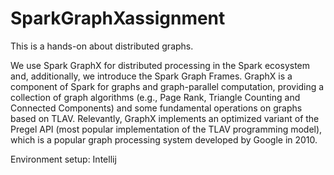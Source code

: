 # SparkGraphXassignment

This is a hands-on about distributed graphs. 

We use Spark GraphX for distributed processing in the Spark ecosystem and, additionally, we introduce the Spark Graph Frames. GraphX is a component of Spark for graphs and graph-parallel computation, providing a collection of graph algorithms (e.g., Page Rank,
Triangle Counting and Connected Components) and some fundamental operations on graphs based on TLAV. Relevantly, GraphX implements an optimized variant of the Pregel API
(most popular implementation of the TLAV programming model), which is a popular graph processing system developed by Google in 2010. 

Environment setup: Intellij 
